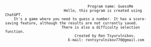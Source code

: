                                           Program name: GuessMe
                               Hello, this program is created using ChatGPT.
        It's a game where you need to guess a number. It has a score-saving feature, although the results are not currently saved. 
                              There is also a difficulty selection function. 
                                    Created by Ron Tsyurulnikov.
                                 E-mail: rontsyrulnikov770@gmail.com
